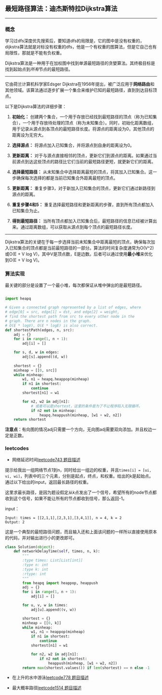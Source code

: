 ## 最短路径算法：迪杰斯特拉Dijkstra算法

---

### 概念

学习过dfs深度优先搜索后，要知道dfs的局限是，它的图中是没有权重的，dijkstra算法就是对标没有权重的dfs，他是一个有权重的图算法，但是它自己也有局限性，那就是不能有负权重。

Dijkstra算法是一种用于在加权图中找到单源最短路径的贪婪算法。其终极目标是找到起始点到*所有*节点的最短路径。

---
它由荷兰计算机科学家Edsger Dijkstra在1956年提出，被广泛应用于**网络路由**和其他领域。该算法通过逐步扩展一个集合来维护已知的最短路径，直到到达目标顶点。

以下是Dijkstra算法的详细步骤：

1. **初始化：** 创建两个集合，一个用于存放已经找到最短路径的顶点（称为已知集合），一个用于存放待处理的顶点（称为未知集合）。同时，初始化距离数组，用于记录从源点到各顶点的最短路径长度。将源点的距离设为0，其他顶点的距离设为无穷大。

2. **选择源点：** 将源点加入已知集合，并将源点到自身的距离设为0。

3. **更新距离：** 对于与源点直接相邻的顶点，更新它们到源点的距离。如果通过当前源点到达这些顶点的路径比它们当前的最短路径更短，就更新它们的距离。

4. **选择最短路径：** 从未知集合中选择距离最短的顶点，将其加入已知集合。这一步确保每次选择的都是当前已知集合外距离最短的顶点。

5. **更新距离：** 重复步骤3，对于新加入已知集合的顶点，更新它们通过新路径到源点的距离。

6. **重复步骤4和5：** 重复选择最短路径和更新距离的步骤，直到所有顶点都加入已知集合为止。

7. **得到最短路径：** 当所有顶点都加入已知集合后，最短路径的信息已经被计算出来。通过距离数组，可以获取从源点到每个顶点的最短路径长度。
---
Dijkstra算法的关键在于每一步选择当前未知集合中距离最短的顶点，确保每次加入已知集合的顶点都是当前最短路径的一部分。算法的时间复杂度通常为O(V^2)或O(E + V log V)，其中V是顶点数，E是边数。后者可以通过使用**最小堆**来优化到O(E + V log V)。

### 算法实现

最关键的部分是设置了一个最小堆，每次都保证从堆中弹出的是最短路径。

```python

import heapq

# Given a connected graph represented by a list of edges, where
# edge[0] = src, edge[1] = dst, and edge[2] = weight,
# find the shortest path from src to every other node in the 
# graph. There are n nodes in the graph.
# O(E * logV), O(E * logE) is also correct.
def shortestPath(edges, n, src):
    adj = {}
    for i in range(1, n + 1):
        adj[i] = []

    for s, d, w in edges:
        adj[s].append((d, w))
    
    shortest = {}
    minheap = [[0, src]]
    while minheap:
        w1, n1 = heapq.heappop(minheap)
        if n1 in shortest:
            continue
        shortest[n1] = w1

        for n2, w2 in adj[n1]:
            # 或者可以是shortest，这里的条件是为了不让程序陷入无限循环。
            if n2 not in minheap:
                heapq.heappush(minheap, [w1 + w2, n2])
    return shortest
```

**注意点**：有向图的情况adj只需要一个方向，无向图adj需要双向添加。并且权边一定是正数。

### leetcodes

- 网络延迟时间[leetcode743 题目描述](https://leetcode.com/problems/network-delay-time/description/)

提示给我出一组网络节点1到n，同时给出一组边的权重，并且`times[i] = [ui, vi, wi]`，列表中的三个元素，分别是起点，终点，和权重。给出的k是起始点。通过以下给出的input，返回最长路径的权重。

这里求最长路径，是因为题设假定从k点发出了一个信号，希望所有的node节点都收到这个信号，如果不能让所有的节点都收到信号，那么返回-1。

input：

```
Input: times = [[2,1,1],[2,3,1],[3,4,1]], n = 4, k = 2
Output: 2
```

这是一个典型的最短路径问题，而且输入还和上面该问题的一样所以直接使用原本的代码，并对输出进行小的更改即可。

```python
class Solution(object):
    def networkDelayTime(self, times, n, k):
        """
        :type times: List[List[int]]
        :type n: int
        :type k: int
        :rtype: int
        """
        from heapq import heappop, heappush
        adj = {}
        for i in range(1, n + 1):
            adj[i] = []

        for u, v, w in times:
            adj[u].append((v, w))

        shortest = {}
        minheap = [[0, k]]
        while minheap:
            w1, n1 = heappop(minheap)
            if n1 in shortest:
                continue
            shortest[n1] = w1

            for n2, w2 in adj[n1]:
                if n2 not in shortest:
                    heappush(minheap, [w1 + w2, n2])
        return max(shortest.values()) if len(shortest) == n else -1
```

- 在上升的水中游泳[leetcode778 题目描述](https://leetcode.com/problems/swim-in-rising-water/description/)

- 最大概率路径[leetcode1514 题目描述](https://leetcode.com/problems/path-with-maximum-probability/description/)
